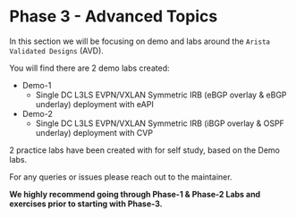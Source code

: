 # Phase 3 - Advanced Topics

In this section we will be focusing on demo and labs around the `Arista Validated Designs` (AVD).

You will find there are 2 demo labs created:

- Demo-1
  - Single DC L3LS EVPN/VXLAN Symmetric IRB (eBGP overlay & eBGP underlay) deployment with eAPI
- Demo-2
  - Single DC L3LS EVPN/VXLAN Symmetric IRB (iBGP overlay & OSPF underlay) deployment with CVP

2 practice labs have been created with for self study, based on the Demo labs.

For any queries or issues please reach out to the maintainer.

**We highly recommend going through Phase-1 & Phase-2 Labs and exercises prior to starting with Phase-3.**
